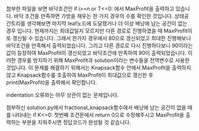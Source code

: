 첨부한 파일을 보면 바닥조건인 if i>=n or T<=0: 에서 MaxProfit을 출력하고 있습니다.
바닥 조건을 만족하면 가방을 채우는 한 가지 경우의 수를 확인한 것입니다.
상태공간트리를 생각해보면 마지막 leaf노드에 도달했거나 더 이상 배낭에 남는 공간이 없는 경우 입니다.
현재까지는 최대값일지 모르지만 다른 경로로 진행하였을 때 MaxProfit이 또 갱신될 수 있습니다.
그래서 한가지 경우에서 80으로 갱신되었고 최대한 진행해보니 바닥조건을 만족해서 출력되었습니다.
그리고 다른 경로로 다시 진행하다보니 90이라는 값이 등장하여 MaxProfit이 갱신되었고 바닥조건에 만족하여 90이 출력되었습니다.
이러한 경우를 방지하기 위해 MaxProfit과 solution이라는 변수들을 전역변수로 사용한 것입니다.
이 문제를 해결하기 위해서는 Knapsack함수 안에서 MaxProfit을 출력하지 않고
Knapsack함수를 호출하여 MaxProfit이 최대값으로 갱신한 후 print(MaxProfit)을 출력해서 확인합니다.

indentation 오류와는 아무 상관이 없는 문제입니다.

첨부하신 solution.py에서 fractional_knapsack함수에서 배낭에 남는 공간이 없을 때를 나타내는 if K<=0: 첫번째 조건문에서 return 0으로 수정해주시고 MaxProfit을 출력하는 부분을 지워주시면 정답코드가 완성될 것 같습니다.
